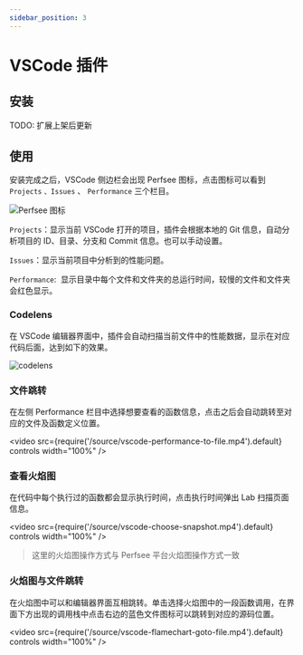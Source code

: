 ```yaml
---
sidebar_position: 3
---
```


# VSCode 插件

## 安装

TODO: 扩展上架后更新

## 使用

安装完成之后，VSCode 侧边栏会出现 Perfsee 图标，点击图标可以看到 `Projects` `、Issues` 、 `Performance` 三个栏目。

![Perfsee 图标](/source/vscode-icon.png)

`Projects`：显示当前 VSCode 打开的项目，插件会根据本地的 Git 信息，自动分析项目的 ID、目录、分支和 Commit 信息。也可以手动设置。

`Issues`：显示当前项目中分析到的性能问题。

`Performance`:  显示目录中每个文件和文件夹的总运行时间，较慢的文件和文件夹会红色显示。

### Codelens

在 VSCode 编辑器界面中，插件会自动扫描当前文件中的性能数据，显示在对应代码后面，达到如下的效果。

![codelens](/source/vscode-codelens.png)

### 文件跳转

在左侧 Performance 栏目中选择想要查看的函数信息，点击之后会自动跳转至对应的文件及函数定义位置。

<video src={require('/source/vscode-performance-to-file.mp4').default} controls width="100%" />

### 查看火焰图

在代码中每个执行过的函数都会显示执行时间，点击执行时间弹出 Lab 扫描页面信息。

<video src={require('/source/vscode-choose-snapshot.mp4').default} controls width="100%" />

> 这里的火焰图操作方式与 Perfsee 平台火焰图操作方式一致

### 火焰图与文件跳转

在火焰图中可以和编辑器界面互相跳转。单击选择火焰图中的一段函数调用，在界面下方出现的调用栈中点击右边的蓝色文件图标可以跳转到对应的源码位置。

<video src={require('/source/vscode-flamechart-goto-file.mp4').default} controls width="100%" />
